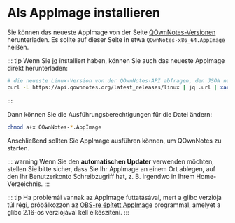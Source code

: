 # Als AppImage installieren

Sie können das neueste AppImage von der Seite [QOwnNotes-Versionen](https://github.com/pbek/QOwnNotes/releases) herunterladen. Es sollte auf dieser Seite in etwa `QOwnNotes-x86_64.AppImage` heißen.

::: tip
Wenn Sie [jq](https://stedolan.github.io/jq/) installiert haben, können Sie auch das neueste AppImage direkt herunterladen:

```bash
# die neueste Linux-Version von der QOwnNotes-API abfragen, den JSON nach der URL analysieren und herunterladen
curl -L https://api.qownnotes.org/latest_releases/linux | jq .url | xargs curl -Lo QOwnNotes-x86_64.AppImage
```
:::

Dann können Sie die Ausführungsberechtigungen für die Datei ändern:

```bash
chmod a+x QOwnNotes-*.AppImage
```

Anschließend sollten Sie AppImage ausführen können, um QOwnNotes zu starten.

::: warning
Wenn Sie den **automatischen Updater** verwenden möchten, stellen Sie bitte sicher, dass Sie Ihr AppImage an einem Ort ablegen, auf den Ihr Benutzerkonto Schreibzugriff hat, z. B. irgendwo in Ihrem Home-Verzeichnis.
:::

::: tip
Ha problémái vannak az AppImage futtatásával, mert a glibc verziója túl régi, próbálkozzon az [OBS-re épített AppImage](https://download.opensuse.org/repositories/home:/pbek:/QOwnNotes/AppImage/QOwnNotes-latest-x86_64.AppImage) programmal, amelyet a glibc 2.16-os verziójával kell elkészíteni.
:::
